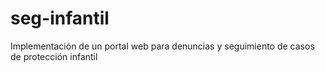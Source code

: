 # seg-infantil
Implementación de un portal web para denuncias y seguimiento de casos de protección infantil
